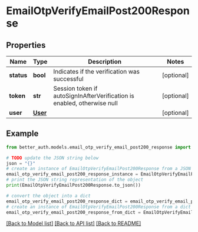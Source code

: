 # EmailOtpVerifyEmailPost200Response


## Properties

Name | Type | Description | Notes
------------ | ------------- | ------------- | -------------
**status** | **bool** | Indicates if the verification was successful | [optional] 
**token** | **str** | Session token if autoSignInAfterVerification is enabled, otherwise null | [optional] 
**user** | [**User**](User.md) |  | [optional] 

## Example

```python
from better_auth.models.email_otp_verify_email_post200_response import EmailOtpVerifyEmailPost200Response

# TODO update the JSON string below
json = "{}"
# create an instance of EmailOtpVerifyEmailPost200Response from a JSON string
email_otp_verify_email_post200_response_instance = EmailOtpVerifyEmailPost200Response.from_json(json)
# print the JSON string representation of the object
print(EmailOtpVerifyEmailPost200Response.to_json())

# convert the object into a dict
email_otp_verify_email_post200_response_dict = email_otp_verify_email_post200_response_instance.to_dict()
# create an instance of EmailOtpVerifyEmailPost200Response from a dict
email_otp_verify_email_post200_response_from_dict = EmailOtpVerifyEmailPost200Response.from_dict(email_otp_verify_email_post200_response_dict)
```
[[Back to Model list]](../README.md#documentation-for-models) [[Back to API list]](../README.md#documentation-for-api-endpoints) [[Back to README]](../README.md)


